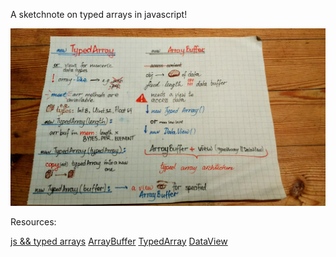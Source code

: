 A sketchnote on typed arrays in javascript!

![typed-arrays](./img/typed-arrays.jpg)

Resources:

[js && typed arrays](https://developer.mozilla.org/en-US/docs/Web/JavaScript/Typed_arrays)
[ArrayBuffer](https://developer.mozilla.org/en-US/docs/Web/JavaScript/Reference/Global_Objects/ArrayBuffer)
[TypedArray](https://developer.mozilla.org/en-US/docs/Web/JavaScript/Reference/Global_Objects/TypedArray)
[DataView](https://developer.mozilla.org/en-US/docs/Web/JavaScript/Reference/Global_Objects/DataView)
